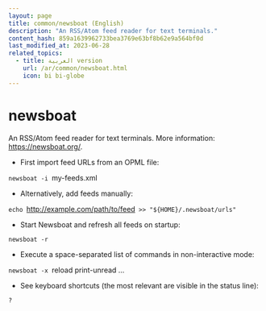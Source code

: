 ```yaml
---
layout: page
title: common/newsboat (English)
description: "An RSS/Atom feed reader for text terminals."
content_hash: 859a1639962733bea3769e63bf8b62e9a564bf0d
last_modified_at: 2023-06-28
related_topics:
  - title: العربية version
    url: /ar/common/newsboat.html
    icon: bi bi-globe
---
```

# newsboat

An RSS/Atom feed reader for text terminals.
More information: <https://newsboat.org/>.

- First import feed URLs from an OPML file:

`newsboat -i `<span class="tldr-var badge badge-pill bg-dark-lm bg-white-dm text-white-lm text-dark-dm font-weight-bold">my-feeds.xml</span>

- Alternatively, add feeds manually:

`echo `<span class="tldr-var badge badge-pill bg-dark-lm bg-white-dm text-white-lm text-dark-dm font-weight-bold">http://example.com/path/to/feed</span>` >> "${HOME}/.newsboat/urls"`

- Start Newsboat and refresh all feeds on startup:

`newsboat -r`

- Execute a space-separated list of commands in non-interactive mode:

`newsboat -x `<span class="tldr-var badge badge-pill bg-dark-lm bg-white-dm text-white-lm text-dark-dm font-weight-bold">reload print-unread ...</span>

- See keyboard shortcuts (the most relevant are visible in the status line):

`?`
